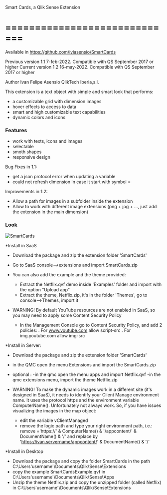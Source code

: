 Smart Cards, a Qlik Sense Extension 

=============================
==================================

Available in https://github.com/iviasensio/SmartCards

Previous version 1.1 7-feb-2022. Compatible with QS September 2017 or higher
Current version 1.2 16-may-2022. Compatible with QS September 2017 or higher

Author Ivan Felipe Asensio QlikTech Iberia,s.l.

This extension is a text object with simple and smart look that performs:
 - a customizable grid with dimension images
 - hover effects to access to data
 - smart and high customizable text capabilities
 - dynamic colors and icons

### Features
- work with texts, icons and images 
- selectable
- smoth shapes
- responsive design 

Bug Fixes in 1.1:
- get a json protocol error when updating a variable
- could not refresh dimension in case it start with symbol =

Improvements in 1.2:
- Allow a path for images in a subfolder inside the extension
- Allow to work with different image extensions (png + jpg + ..., just add the extension in the main dimension)

### Look
![SmartCards](https://user-images.githubusercontent.com/11334576/153006371-4cf965a8-283f-4c4c-bde0-096c6c38a155.png)

*Install in SaaS
- Download the package and zip the extension folder 'SmartCards' 
- Go to SaaS console-->extensions and import SmartCards.zip
- You can also add the example and the theme provided:
	- Extract the Netflix.qvf demo inside 'Examples' folder and import with the option "Upload app"
	- Extract the theme, Netflix.zip, it's in the folder 'Themes', go to console-->Themes, import it

- WARNING! By default YouTube resources are not enabled in SaaS, so you may need to apply some Content Security Policy
 	- In the Management Console go to Content Security Policy, and add 2 policies:
 		. For www.youtube.com allow script-src
		. For img.youtube.com allow img-src 



*Install in Server:
- Download the package and zip the extension folder 'SmartCards' 
- in the QMC open the menu Extensions and import the SmartCards.zip
- optional : 
	-in the qmc open the menu apps and import Netflix.qvf
	-in the qmc extensions menu, import the theme Netflix.zip

- WARNING! To make the dynamic images work in a different site (it's designed in SaaS), it needs to identify your 
  Client Manage environment name. It uses the protocol https and the environment variable ComputerName().
  Unfortunately not always work.
  So, if you have issues visualizing the images in the map object:
  - edit the variable vClientManaged
  - remove the logic path and type your right environment path, i.e.:
  	remove ='https://' & ComputerName() & '/appcontent/' & DocumentName() & '/'
  	and replace by 'https://ivan.servername/appcontent/' & DocumentName() & '/'
  	 

*Install in Desktop
- Download the package and copy the folder SmartCards in the path C:\Users\'username'\Documents\Qlik\Sense\Extensions
- copy the example SmartCardsExample.qvf in C:\Users\'username'\Documents\Qlik\Sense\Apps
- Unzip the theme Netflix.zip and copy the unzipped folder (called Netflix) in C:\Users\'username'\Documents\Qlik\Sense\Extensions
